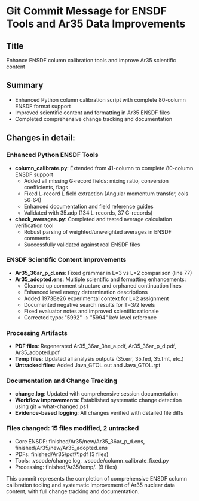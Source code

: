 # Git Commit Message for ENSDF Tools and Ar35 Data Improvements

## Title
Enhance ENSDF column calibration tools and improve Ar35 scientific content

## Summary
- Enhanced Python column calibration script with complete 80-column ENSDF format support
- Improved scientific content and formatting in Ar35 ENSDF files
- Completed comprehensive change tracking and documentation

## Changes in detail:

### Enhanced Python ENSDF Tools
- **column_calibrate.py**: Extended from 41-column to complete 80-column ENSDF support
  - Added all missing G-record fields: mixing ratio, conversion coefficients, flags
  - Fixed L-record L field extraction (Angular momentum transfer, cols 56-64)
  - Enhanced documentation and field reference guides
  - Validated with 35.adp (134 L-records, 37 G-records)
- **check_averages.py**: Completed and tested average calculation verification tool
  - Robust parsing of weighted/unweighted averages in ENSDF comments
  - Successfully validated against real ENSDF files

### ENSDF Scientific Content Improvements
- **Ar35_36ar_p_d.ens**: Fixed grammar in L=3 vs L=2 comparison (line 77)
- **Ar35_adopted.ens**: Multiple scientific and formatting enhancements:
  - Cleaned up comment structure and orphaned continuation lines
  - Enhanced level energy determination descriptions
  - Added 1973Be26 experimental context for L=2 assignment
  - Documented negative search results for T=3/2 levels
  - Fixed evaluator notes and improved scientific rationale
  - Corrected typo: "5992" → "5994" keV level reference

### Processing Artifacts
- **PDF files**: Regenerated Ar35_36ar_3he_a.pdf, Ar35_36ar_p_d.pdf, Ar35_adopted.pdf
- **Temp files**: Updated all analysis outputs (35.err, 35.fed, 35.fmt, etc.)
- **Untracked files**: Added Java_GTOL.out and Java_GTOL.rpt

### Documentation and Change Tracking
- **change.log**: Updated with comprehensive session documentation
- **Workflow improvements**: Established systematic change detection using git + what-changed.ps1
- **Evidence-based logging**: All changes verified with detailed file diffs

### Files changed: 15 files modified, 2 untracked
- Core ENSDF: finished/Ar35/new/Ar35_36ar_p_d.ens, finished/Ar35/new/Ar35_adopted.ens  
- PDFs: finished/Ar35/pdf/*.pdf (3 files)
- Tools: .vscode/change.log, .vscode/column_calibrate_fixed.py
- Processing: finished/Ar35/temp/*.* (9 files)

This commit represents the completion of comprehensive ENSDF column calibration tooling and systematic improvement of Ar35 nuclear data content, with full change tracking and documentation.

